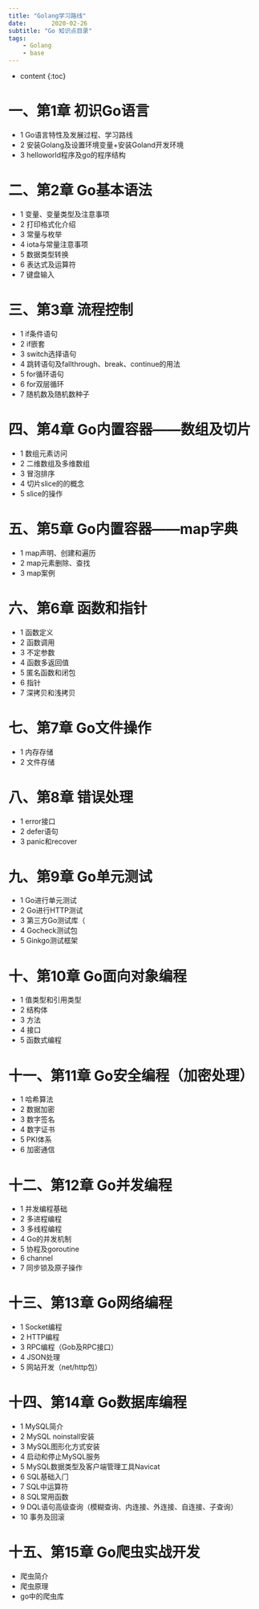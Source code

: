 ```yaml
---
title: "Golang学习路线"
date:       2020-02-26
subtitle: "Go 知识点目录"
tags:
	- Golang
	- base
---
```






* content
{:toc}


# ⼀、第1章 初识Go语⾔
- 1 Go语⾔特性及发展过程、学习路线
- 2 安装Golang及设置环境变量+安装Goland开发环境
- 3 helloworld程序及go的程序结构
# ⼆、第2章 Go基本语法
- 1 变量、变量类型及注意事项
- 2 打印格式化介绍
- 3 常量与枚举
- 4 iota与常量注意事项
- 5 数据类型转换
- 6 表达式及运算符
- 7 键盘输⼊
# 三、第3章 流程控制
- 1 if条件语句
- 2 if嵌套
- 3 switch选择语句
- 4 跳转语句及fallthrough、break、continue的⽤法
- 5 for循环语句
- 6 for双层循环
- 7 随机数及随机数种⼦
# 四、第4章 Go内置容器——数组及切⽚
- 1 数组元素访问
- 2 ⼆维数组及多维数组
- 3 冒泡排序
- 4 切⽚slice的的概念
- 5 slice的操作
# 五、第5章 Go内置容器——map字典
- 1 map声明、创建和遍历
- 2 map元素删除、查找
- 3 map案例
# 六、第6章 函数和指针
- 1 函数定义
- 2 函数调⽤
- 3 不定参数
- 4 函数多返回值
- 5 匿名函数和闭包
- 6 指针
- 7 深拷⻉和浅拷⻉
# 七、第7章 Go⽂件操作
- 1 内存存储
- 2 ⽂件存储
# ⼋、第8章 错误处理
- 1 error接⼝
- 2 defer语句
- 3 panic和recover
# 九、第9章 Go单元测试
- 1 Go进⾏单元测试
- 2 Go进⾏HTTP测试
- 3 第三⽅Go测试库（
- 4 Gocheck测试包
- 5 Ginkgo测试框架
# ⼗、第10章 Go⾯向对象编程
- 1 值类型和引⽤类型
- 2 结构体
- 3 ⽅法
- 4 接⼝
- 5 函数式编程
# ⼗⼀、第11章 Go安全编程（加密处理）
- 1 哈希算法
- 2 数据加密
- 3 数字签名
- 4 数字证书
- 5 PKI体系
- 6 加密通信
# ⼗⼆、第12章 Go并发编程
- 1 并发编程基础
- 2 多进程编程
- 3 多线程编程
- 4 Go的并发机制
- 5 协程及goroutine
- 6 channel
- 7 同步锁及原⼦操作
# ⼗三、第13章 Go⽹络编程
- 1 Socket编程
- 2 HTTP编程
- 3 RPC编程（Gob及RPC接⼝）
- 4 JSON处理
- 5 ⽹站开发（net/http包）
# ⼗四、第14章 Go数据库编程
- 1 MySQL简介
- 2 MySQL noinstall安装
- 3 MySQL图形化⽅式安装
- 4 启动和停⽌MySQL服务
- 5 MySQL数据类型及客户端管理⼯具Navicat
- 6 SQL基础⼊⻔
- 7 SQL中运算符
- 8 SQL常⽤函数
- 9 DQL语句⾼级查询（模糊查询、内连接、外连接、⾃连接、⼦查询）
- 10 事务及回滚
# ⼗五、第15章 Go爬⾍实战开发
- 爬虫简介
- 爬虫原理
- go中的爬虫库